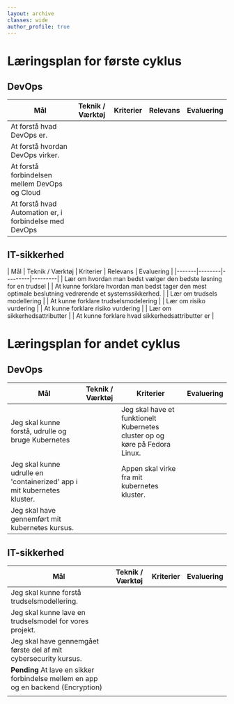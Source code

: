 ```yaml
---
layout: archive
classes: wide
author_profile: true
---
```

<h1>Læringsplan for første cyklus</h1>

<h2>DevOps</h2>

| Mål | Teknik / Værktøj | Kriterier | Relevans | Evaluering |
|-------|--------|---------|---------|---------|
| At forstå hvad DevOps er. |  |  |  |
| At forstå hvordan DevOps virker. |  |  |  |
| At forstå forbindelsen mellem DevOps og Cloud |  |  |  |
| At forstå hvad Automation er, i forbindelse med DevOps |  |  |  |

<h2>IT-sikkerhed</h2>

| Mål | Teknik / Værktøj | Kriterier | Relevans | Evaluering |
|-------|--------|---------|---------|
| Lær om hvordan man bedst vælger den bedste løsning for en trudsel |  | At kunne forklare hvordan man bedst tager den mest optimale beslutning vedrørende et systemssikkerhed. |
| Lær om trudsels modellering  |  | At kunne forklare trudselsmodelering |
| Lær om risiko vurdering |  | At kunne forklare risiko vurdering |
| Lær om sikkerhedsattributter |  | At kunne forklare hvad sikkerhedsattributter er |



<h1>Læringsplan for andet cyklus</h1>

<h2>DevOps</h2>

| Mål | Teknik / Værktøj | Kriterier | Evaluering |
|-------|--------|---------|---------|
| Jeg skal kunne forstå, udrulle og bruge Kubernetes |  | Jeg skal have et funktionelt Kubernetes cluster op og køre på Fedora Linux. |
| Jeg skal kunne udrulle en 'containerized' app i mit kubernetes kluster.  |  | Appen skal virke fra mit kubernetes kluster. |
| Jeg skal have gennemført mit kubernetes kursus. |  |  |  |


<h2>IT-sikkerhed</h2>

| Mål | Teknik / Værktøj | Kriterier | Evaluering |
|-------|--------|---------|---------|
| Jeg skal kunne forstå trudselsmodellering. |  |  |
| Jeg skal kunne lave en trudselsmodel for vores projekt. |  |  |  |
| Jeg skal have gennemgået første del af mit cybersecurity kursus. |  |  |  |
| **Pending** At lave en sikker forbindelse mellem en app og en backend (Encryption) |  |  |
|  |  |  |  |
